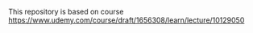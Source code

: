 This repository is based on course https://www.udemy.com/course/draft/1656308/learn/lecture/10129050